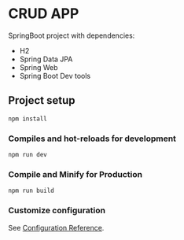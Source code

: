 # CRUD APP

SpringBoot project with dependencies:
-  H2
-  Spring Data JPA
-  Spring Web
-  Spring Boot Dev tools


## Project setup
```
npm install
```

### Compiles and hot-reloads for development
```
npm run dev
```

### Compile and Minify for Production
```
npm run build
```
### Customize configuration
See [Configuration Reference](https://cli.vuejs.org/config/).


